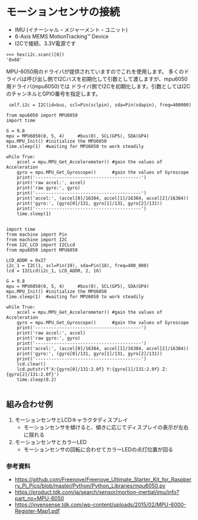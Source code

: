 # モーションセンサの接続

- IMU (イナーシャル・メジャーメント・ユニット)
- 6-Axis MEMS MotionTracking™ Device
- I2Cで接続、3.3V電源です


```
>>> hex(i2c.scan()[0])
'0x68'
```

MPU-6050用のドライバが提供されていますのでこれを使用します。
多くのドライバは呼び出し側でI2Cバスを初期化して引数として渡しますが、mpu6050用ドライバ(mpu6050)では
ドライバ側でI2Cを初期化します。引数としてはI2CのチャンネルとGPIO番号を指定します。

```
 self.i2c = I2C(id=bus, scl=Pin(sclpin), sda=Pin(sdapin), freq=400000)
```
```
from mpu6050 import MPU6050
import time

G = 9.8
mpu = MPU6050(0, 5, 4)     #bus(0), SCL(GP5), SDA(GP4)
mpu.MPU_Init() #initialize the MPU6050
time.sleep(1)  #waiting for MPU6050 to work steadily

while True:
    accel = mpu.MPU_Get_Accelerometer() #gain the values of Acceleration
    gyro = mpu.MPU_Get_Gyroscope()      #gain the values of Gyroscope
    print('----------------------------------------')
    print('raw accel:', accel)
    print('raw gyro:', gyro)
    print('----------------------------------------')
    print('accel:', (accel[0]/16384, accel[1]/16384, accel[2]/16384))
    print('gyro:', (gyro[0]/131, gyro[1]/131, gyro[2]/131))
    print('----------------------------------------')
    time.sleep(1)


```

```
import time
from machine import Pin
from machine import I2C
from I2C_LCD import I2CLcd
from mpu6050 import MPU6050

LCD_ADDR = 0x27
i2c_1 = I2C(1, scl=Pin(19), sda=Pin(18), freq=400_000)
lcd = I2CLcd(i2c_1, LCD_ADDR, 2, 16)

G = 9.8
mpu = MPU6050(0, 5, 4)     #bus(0), SCL(GP5), SDA(GP4)
mpu.MPU_Init() #initialize the MPU6050
time.sleep(1)  #waiting for MPU6050 to work steadily

while True:
    accel = mpu.MPU_Get_Accelerometer() #gain the values of Acceleration
    gyro = mpu.MPU_Get_Gyroscope()      #gain the values of Gyroscope
    print('----------------------------------------')
    print('raw accel:', accel)
    print('raw gyro:', gyro)
    print('----------------------------------------')
    print('accel:', (accel[0]/16384, accel[1]/16384, accel[2]/16384))
    print('gyro:', (gyro[0]/131, gyro[1]/131, gyro[2]/131))
    print('----------------------------------------')
    lcd.clear()
    lcd.putstr(f'X:{gyro[0]/131:2.0f} Y:{gyro[1]/131:2.0f} Z:{gyro[2]/131:2.0f}')
    time.sleep(0.2)


```
## 組み合わせ例
1. モーションセンサとLCDキャラクタディスプレイ
   - モーションセンサを傾けると、傾きに応じてディスプレイの表示が左右に揺れる
2. モーションセンサとカラーLED
   - モーションセンサの回転に合わせてカラーLEDの点灯位置が回る
     

### 参考資料
- https://github.com/Freenove/Freenove_Ultimate_Starter_Kit_for_Raspberry_Pi_Pico/blob/master/Python/Python_Libraries/mpu6050.py
- https://product.tdk.com/ja/search/sensor/mortion-inertial/imu/info?part_no=MPU-6050
- https://invensense.tdk.com/wp-content/uploads/2015/02/MPU-6000-Register-Map1.pdf
